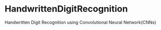 # HandwrittenDigitRecognition
Handwritten Digit Recognition using Convolutional Neural Network(CNNs)
